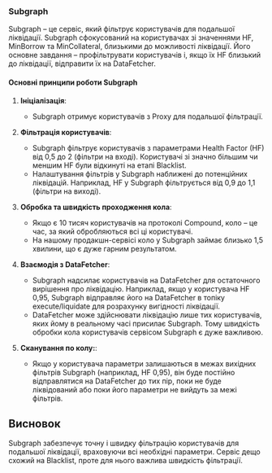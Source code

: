 
### Subgraph

Subgraph – це сервіс, який фільтрує користувачів для подальшої ліквідації. Subgraph сфокусований на користувачах зі значеннями HF, MinBorrow та MinCollateral, близькими до можливості ліквідації. Його основне завдання – профільтрувати користувачів і, якщо їх HF близький до ліквідації, відправити їх на DataFetcher.

#### Основні принципи роботи Subgraph

1. **Ініціалізація**:
   - Subgraph отримує користувачів з Proxy для подальшої фільтрації.

2. **Фільтрація користувачів**:
   - Subgraph фільтрує користувачів з параметрами Health Factor (HF) від 0,5 до 2 (фільтри на вході). Користувачі зі значно більшим чи меншим HF були відкинуті на етапі Blacklist.
   - Налаштування фільтрів у Subgraph наближені до потенційних ліквідацій. Наприклад, HF у Subgraph фільтрується від 0,9 до 1,1 (фільтри на виході).

3. **Обробка та швидкість проходження кола**:
   - Якщо є 10 тисяч користувачів на протоколі Compound, коло – це час, за який обробляються всі ці користувачі.
   - На нашому продакшн-сервісі коло у Subgraph займає близько 1,5 хвилини, що є дуже гарним результатом.

4. **Взаємодія з DataFetcher**:
   - Subgraph надсилає користувачів на DataFetcher для остаточного вирішення про ліквідацію. Наприклад, якщо у користувача HF 0,95, Subgraph відправляє його на DataFetcher в топіку execute/liquidate для розрахунку вигідності ліквідації.
   - DataFetcher може здійснювати ліквідацію лише тих користувачів, яких йому в реальному часі присилає Subgraph. Тому швидкість обробки кола користувачів сервісом Subgraph є дуже важливою.

5. **Сканування по колу:**:
   - Якщо у користувача параметри залишаються в межах вихідних фільтрів Subgraph (наприклад, HF 0,95), він буде постійно відправлятися на DataFetcher до тих пір, поки не буде ліквідований або поки його параметри не вийдуть за межі фільтрів.

## Висновок

Subgraph забезпечує точну і швидку фільтрацію користувачів для подальшої ліквідації, враховуючи всі необхідні параметри. Сервіс дещо схожий на Blacklist, проте для нього важлива швидкість фільтрації.

